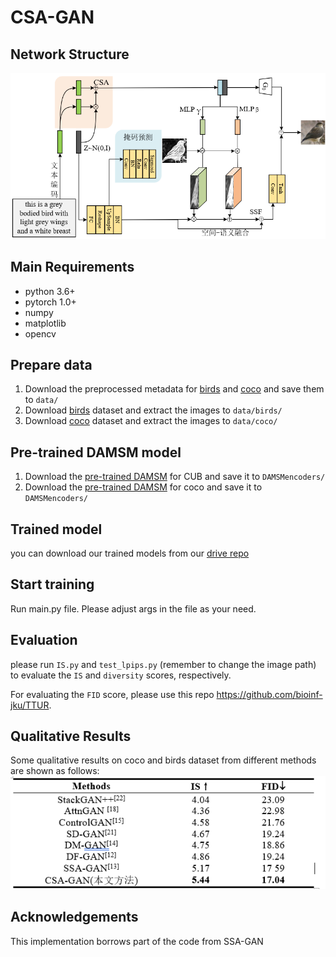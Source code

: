 # CSA-GAN

## Network Structure
![network_structure](./figures/frame.png)

## Main Requirements
* python 3.6+
* pytorch 1.0+
* numpy
* matplotlib
* opencv


## Prepare data
1. Download the preprocessed metadata for [birds](https://drive.google.com/open?id=1O_LtUP9sch09QH3s_EBAgLEctBQ5JBSJ) and [coco](https://drive.google.com/open?id=1rSnbIGNDGZeHlsUlLdahj0RJ9oo6lgH9) and save them to `data/`
2. Download [birds](http://www.vision.caltech.edu/visipedia/CUB-200-2011.html) dataset and extract the images to `data/birds/`
3. Download [coco](http://cocodataset.org/#download) dataset and extract the images to `data/coco/`

## Pre-trained DAMSM model
1. Download the [pre-trained DAMSM](https://drive.google.com/open?id=1GNUKjVeyWYBJ8hEU-yrfYQpDOkxEyP3V) for CUB and save it to `DAMSMencoders/`
2. Download the [pre-trained DAMSM](https://drive.google.com/open?id=1zIrXCE9F6yfbEJIbNP5-YrEe2pZcPSGJ) for coco and save it to `DAMSMencoders/`

## Trained model
you can download our trained models from our [drive repo](https://www.aliyundrive.com/s/bd9SPBGtwZp)

## Start training
Run main.py file. Please adjust args in the file as your need.


## Evaluation
please run `IS.py` and `test_lpips.py` (remember to change the image path) to evaluate the `IS` and `diversity` scores, respectively.

For evaluating the `FID` score, please use this repo https://github.com/bioinf-jku/TTUR.



## Qualitative Results
Some qualitative results on coco and birds dataset from different methods are shown as follows:
![qualitative_results](./figures/res.jpg)





## Acknowledgements

This implementation borrows part of the code from SSA-GAN



